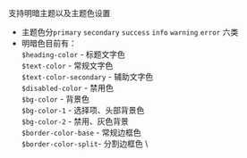 支持明暗主题以及主题色设置
- 主题色分`primary` `secondary` `success` `info` `warning` `error` 六类
- 明暗色目前有： \
    `$heading-color` -  标题文字色 \
    `$text-color` - 常规文字色 \
    `$text-color-secondary` - 辅助文字色 \
    `$disabled-color` - 禁用色 \
    `$bg-color` - 背景色 \
    `$bg-color-1` - 选择项、头部背景色 \
    `$bg-color-2` - 禁用、灰色背景 \
    `$border-color-base` - 常规边框色 \
    `$border-color-split`- 分割边框色 \
